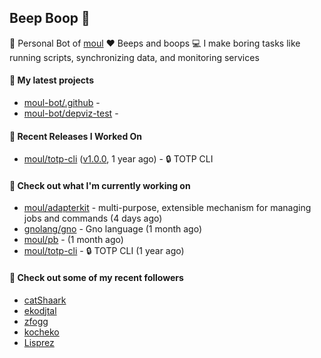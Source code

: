 ## Beep Boop 👋

:hammer: Personal Bot of [moul](https://github.com/moul)
:heart: Beeps and boops
:computer: I make boring tasks like running scripts, synchronizing data, and monitoring services





#### 🌱 My latest projects

- [moul-bot/.github](https://github.com/moul-bot/.github) - 
- [moul-bot/depviz-test](https://github.com/moul-bot/depviz-test) - 

#### 🔭 Recent Releases I Worked On
- [moul/totp-cli](https://github.com/moul/totp-cli) ([v1.0.0](https://github.com/moul/totp-cli/releases/tag/v1.0.0), 1 year ago) - 🔒 TOTP CLI


<h4>👷 Check out what I'm currently working on</h4>
<ul>

<li><a href="https://github.com/moul/adapterkit">moul/adapterkit</a> - multi-purpose, extensible mechanism for managing jobs and commands (4 days ago)</li>
<li><a href="https://github.com/gnolang/gno">gnolang/gno</a> - Gno language (1 month ago)</li>
<li><a href="https://github.com/moul/pb">moul/pb</a> -  (1 month ago)</li>
<li><a href="https://github.com/moul/totp-cli">moul/totp-cli</a> - 🔒 TOTP CLI (1 year ago)</li>
</ul>

<h4>👯 Check out some of my recent followers</h4>
<ul>

<li><a href="https://github.com/catShaark">catShaark</a>
<li><a href="https://github.com/ekodjtal">ekodjtal</a>
<li><a href="https://github.com/zfogg">zfogg</a>
<li><a href="https://github.com/kocheko">kocheko</a>
<li><a href="https://github.com/Lisprez">Lisprez</a>
</ul>

